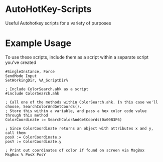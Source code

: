# AutoHotKey-Scripts
Useful Autohotkey scripts for a variety of purposes

# Example Usage
To use these scripts, include them as a script within a separate script you've created

```AutoHotKey
#SingleInstance, Force
SendMode Input
SetWorkingDir, %A_ScriptDir%

; Include ColorSearch.ahk as a script
#include ColorSearch.ahk

; Call one of the methods within ColorSearch.ahk. In this case we'll choose, SearchColorAndGetCoords().
; Store this within a variable, and pass a hex color code value through this method
ColorCoordinate := SearchColorAndGetCoords(0x00B3F6)

; Since ColorCoordinate returns an object with attributes x and y, call them
posX := ColorCoordinate.x
posY := ColorCoordinate.y

; Print out coordinates of color if found on screen via MsgBox
MsgBox % PosX PosY

```
